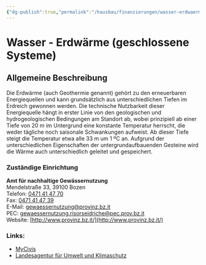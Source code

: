 ```yaml
---
{"dg-publish":true,"permalink":"/hausbau/finanzierungen/wasser-erdwaerme-geschlossene-systeme/"}
---
```


# Wasser - Erdwärme (geschlossene Systeme)

## Allgemeine Beschreibung

Die Erdwärme (auch Geothermie genannt) gehört zu den erneuerbaren Energiequellen und kann grundsätzlich aus unterschiedlichen Tiefen im Erdreich gewonnen werden. Die technische Nutzbarkeit dieser Energiequelle hängt in erster Linie von den geologischen und hydrogeologischen Bedingungen am Standort ab, wobei prinzipiell ab einer Tiefe von 20 m im Untergrund eine konstante Temperatur herrscht, die weder tägliche noch saisonale Schwankungen aufweist. Ab dieser Tiefe steigt die Temperatur etwa alle 33 m um 1 ºC an. Aufgrund der unterschiedlichen Eigenschaften der untergrundaufbauenden Gesteine wird die Wärme auch unterschiedlich geleitet und gespeichert.

### Zuständige Einrichtung

**Amt für nachhaltige Gewässernutzung**  
Mendelstraße 33, 39100 Bozen  
Telefon: [0471 41 47 70](tel:0471414770)  
Fax: [0471 41 47 39](tel:0471414739)  
E-Mail: [gewaessernutzung@provinz.bz.it](mailto:gewaessernutzung@provinz.bz.it)  
PEC: [gewaessernutzung.risorseidriche@pec.prov.bz.it](mailto:gewaessernutzung.risorseidriche@pec.prov.bz.it)  
Website: [http://www.provinz.bz.it/](http://www.provinz.bz.it/)

### Links:

- [MyCivis](https://civis.bz.it/de/dienste/dienst.html?id=1028526)
- [Landesagentur für Umwelt und Klimaschutz](https://umwelt.provinz.bz.it/wasser/geschlossene-systeme.asp)